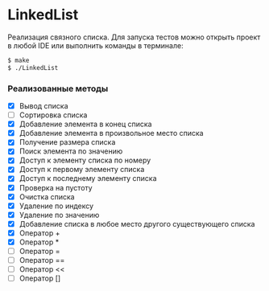 # LinkedList

Реализация связного списка. 
Для запуска тестов можно открыть проект в любой IDE или выполнить команды в терминале:

```sh
$ make
$ ./LinkedList
```

### Реализованные методы

- [x] Вывод списка
- [ ] Сортировка списка
- [x] Добавление элемента в конец списка
- [x] Добавление элемента в произвольное место списка
- [x] Получение размера списка
- [x] Поиск элемента по значению
- [x] Доступ к элементу списка по номеру
- [x] Доступ к первому элементу списка
- [x] Доступ к последнему элементу списка
- [x] Проверка на пустоту
- [x] Очистка списка
- [x] Удаление по индексу
- [x] Удаление по значению
- [x] Добавление списка в любое место другого существующего списка
- [x] Оператор +
- [x] Оператор *
- [ ] Оператор =
- [ ] Оператор ==
- [ ] Оператор <<
- [ ] Оператор []
